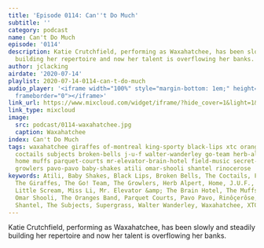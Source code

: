 ```yaml
---
title: 'Episode 0114: Can''t Do Much'
subtitle: ''
category: podcast
name: Can't Do Much
episode: '0114'
description: Katie Crutchfield, performing as Waxahatchee, has been slowly and steadily
  building her repertoire and now her talent is overflowing her banks.
author: jclacking
airdate: '2020-07-14'
playlist: 2020-07-14-0114-can-t-do-much
audio_player: '<iframe width="100%" style="margin-bottom: 1em;" height="120" src="https://www.mixcloud.com/widget/iframe/?feed=widget%2Fiframe%2F%3Fhide_cover%3D1%26light%3D1%26hide_artwork%3D1%26feed%3D%252Fthe-lacking-org%252Fqlqcfx-114-cant-do-much%252F&hide_artwork=1&hide_cover=1&light=1"
  frameborder="0"></iframe>'
link_url: https://www.mixcloud.com/widget/iframe/?hide_cover=1&light=1&hide_artwork=1&feed=%2Fthe-lacking-org%2Fqlqcfx-114-cant-do-much%2F
link_type: mixcloud
image:
  src: podcast/0114-waxahatchee.jpg
  caption: Waxahatchee
index: Can't Do Much
tags: waxahatchee giraffes of-montreal king-sporty black-lips xtc oranges-band supergrass
  coctails subjects broken-bells j-u-f walter-wanderley go-team herb-alpert miss-li
  home muffs parquet-courts mr-elevator-brain-hotel field-music secret-colours little-scream
  growlers pavo-pavo baby-shakes atili omar-shooli shantel rinocerose
keywords: Atili, Baby Shakes, Black Lips, Broken Bells, The Coctails, Field Music,
  The Giraffes, The Go! Team, The Growlers, Herb Alpert, Home, J.U.F., King Sporty,
  Little Scream, Miss Li, Mr. Elevator &amp; The Brain Hotel, The Muffs, Of Montreal,
  Omar Shooli, The Oranges Band, Parquet Courts, Pavo Pavo, Rinôçerôse, Secret Colours,
  Shantel, The Subjects, Supergrass, Walter Wanderley, Waxahatchee, XTC
---
```

Katie Crutchfield, performing as Waxahatchee, has been slowly and steadily building her repertoire and now her talent is overflowing her banks.
